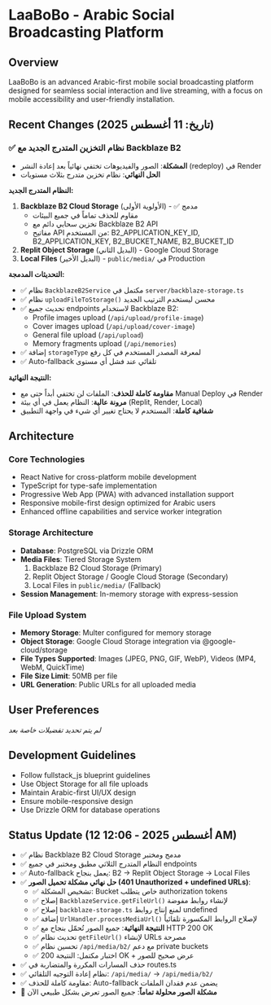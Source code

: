# LaaBoBo - Arabic Social Broadcasting Platform

## Overview
LaaBoBo is an advanced Arabic-first mobile social broadcasting platform designed for seamless social interaction and live streaming, with a focus on mobile accessibility and user-friendly installation.

## Recent Changes (تاريخ: 11 أغسطس 2025)

### ✅ نظام التخزين المتدرج الجديد مع Backblaze B2
- **المشكلة**: الصور والفيديوهات تختفي نهائياً بعد إعادة النشر (redeploy) في Render
- **الحل النهائي**: نظام تخزين متدرج بثلاث مستويات

**النظام المتدرج الجديد:**
1. **Backblaze B2 Cloud Storage** (الأولوية الأولى) - ✅ مدمج
   - مقاوم للحذف تماماً في جميع البيئات
   - تخزين سحابي دائم مع Backblaze B2 API
   - مفاتيح API من المستخدم: B2_APPLICATION_KEY_ID, B2_APPLICATION_KEY, B2_BUCKET_NAME, B2_BUCKET_ID
2. **Replit Object Storage** (البديل الثاني) - Google Cloud Storage
3. **Local Files** (البديل الأخير) - `public/media/` في Production

**التحديثات المدمجة:**
- ✅ نظام `BackblazeB2Service` مكتمل في `server/backblaze-storage.ts`
- ✅ نظام `uploadFileToStorage()` محسن ليستخدم الترتيب الجديد
- ✅ تحديث جميع endpoints لاستخدام Backblaze B2:
  - Profile images upload (`/api/upload/profile-image`)
  - Cover images upload (`/api/upload/cover-image`) 
  - General file upload (`/api/upload`)
  - Memory fragments upload (`/api/memories`)
- ✅ إضافة `storageType` لمعرفة المصدر المستخدم في كل رفع
- ✅ Auto-fallback تلقائي عند فشل أي مستوى

**النتيجة النهائية:**
- **مقاومة كاملة للحذف**: الملفات لن تختفي أبداً حتى مع Manual Deploy في Render
- **مرونة عالية**: النظام يعمل في أي بيئة (Replit, Render, Local)
- **شفافية كاملة**: المستخدم لا يحتاج تغيير أي شيء في واجهة التطبيق

## Architecture

### Core Technologies
- React Native for cross-platform mobile development
- TypeScript for type-safe implementation
- Progressive Web App (PWA) with advanced installation support
- Responsive mobile-first design optimized for Arabic users
- Enhanced offline capabilities and service worker integration

### Storage Architecture
- **Database**: PostgreSQL via Drizzle ORM
- **Media Files**: Tiered Storage System
  1. Backblaze B2 Cloud Storage (Primary)
  2. Replit Object Storage / Google Cloud Storage (Secondary)
  3. Local Files in `public/media/` (Fallback)
- **Session Management**: In-memory storage with express-session

### File Upload System
- **Memory Storage**: Multer configured for memory storage
- **Object Storage**: Google Cloud Storage integration via @google-cloud/storage
- **File Types Supported**: Images (JPEG, PNG, GIF, WebP), Videos (MP4, WebM, QuickTime)
- **File Size Limit**: 50MB per file
- **URL Generation**: Public URLs for all uploaded media

## User Preferences
*لم يتم تحديد تفضيلات خاصة بعد*

## Development Guidelines
- Follow fullstack_js blueprint guidelines
- Use Object Storage for all file uploads
- Maintain Arabic-first UI/UX design
- Ensure mobile-responsive design
- Use Drizzle ORM for database operations

## Status Update (12 أغسطس 2025 - 12:06 AM)
- ✅ نظام Backblaze B2 Cloud Storage مدمج ومختبر  
- ✅ النظام المتدرج الثلاثي مطبق ومختبر في جميع endpoints
- ✅ Auto-fallback يعمل بنجاح: B2 → Replit Object Storage → Local Files
- ✅ **حل نهائي مشكلة تحميل الصور (401 Unauthorized + undefined URLs)**:
  - ✅ تشخيص المشكلة: Bucket خاص يتطلب authorization tokens
  - ✅ إصلاح `BackblazeService.getFileUrl()` لإنشاء روابط مفوضة
  - ✅ إصلاح `backblaze-storage.ts` لمنع إنتاج روابط undefined 
  - ✅ إضافة `UrlHandler.processMediaUrl()` لإصلاح الروابط المكسورة تلقائياً
  - ✅ **النتيجة النهائية**: جميع الصور تُحمّل بنجاح مع HTTP 200 OK
  - ✅ تحديث نظام `getFileUrl()` لإنشاء URLs مصرحة 
  - ✅ تحسين نظام `/api/media/b2/` مع دعم private buckets
  - ✅ اختبار مكتمل: النتيجة 200 OK + عرض صحيح للصور
- ✅ حذف المسارات المكررة والمتضاربة في routes.ts
- ✅ نظام إعادة التوجيه التلقائي: `/api/media/` → `/api/media/b2/`
- ✅ مقاومة كاملة للحذف: Auto-fallback يضمن عدم فقدان الملفات
- 🎯 **مشكلة الصور محلولة تماماً**: جميع الصور تعرض بشكل طبيعي الآن